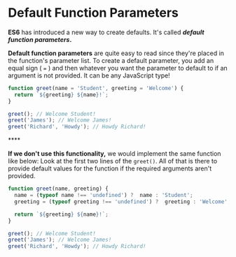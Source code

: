 # Default Function Parameters

**ES6** has introduced a new way to create defaults. It's called _**default function parameters**_**.**

**Default function parameters** are quite easy to read since they're placed in the function's parameter list. To create a default parameter, you add an equal sign \( `=` \) and then whatever you want the parameter to default to if an argument is not provided. It can be any JavaScript type!

```javascript
function greet(name = 'Student', greeting = 'Welcome') {
  return `${greeting} ${name}!`;
}

greet(); // Welcome Student!
greet('James'); // Welcome James!
greet('Richard', 'Howdy'); // Howdy Richard!
```

\*\*\*\*

**If we don't use this functionality,** we would implement the same function like below: Look at the first two lines of the `greet()`. All of that is there to provide default values for the function if the required arguments aren't provided. 

```javascript
function greet(name, greeting) {
  name = (typeof name !== 'undefined') ?  name : 'Student';
  greeting = (typeof greeting !== 'undefined') ?  greeting : 'Welcome';

  return `${greeting} ${name}!`;
}

greet(); // Welcome Student!
greet('James'); // Welcome James!
greet('Richard', 'Howdy'); // Howdy Richard!
```

###  <a id="default-function-parameters"></a>

